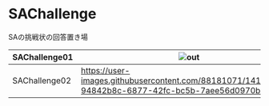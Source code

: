 # SAChallenge
SAの挑戦状の回答置き場</br>

|SAChallenge01|![out](https://user-images.githubusercontent.com/88181071/140690088-55785aac-8ecd-4664-89cc-8d94531b7277.png)|
|-------|------|
|SAChallenge02|https://user-images.githubusercontent.com/88181071/141441924-94842b8c-6877-42fc-bc5b-7aee56d0970b.mp4|

